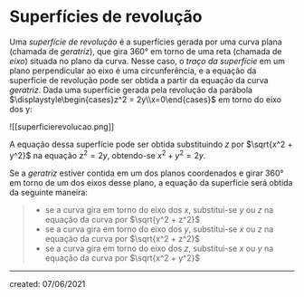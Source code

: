 # Superfícies de revolução
Uma *superfície de revolução* é a superfícies gerada por uma curva plana (chamada de *geratriz*), que gira $360°$ em torno de uma reta (chamada de *eixo*) situada no plano da curva. Nesse caso, o *traço da superfície* em um plano perpendicular ao eixo é uma circunferência, e a equação da superfície de revolução pode ser obtida a partir da equação da curva *geratriz*.
Dada uma superfície gerada pela revolução da parábola $\displaystyle\begin{cases}z^2 = 2y\\x=0\end{cases}$ em torno do eixo dos y:

![[superficierevolucao.png]]

A equação dessa superfície pode ser obtida substituindo $z$ por $\sqrt{x^2 + y^2}$ na equação $z^2 = 2y$, obtendo-se $x^2 + y^2 = 2y$.

Se a *geratriz* estiver contida em um dos planos coordenados e girar $360°$ em torno de um dos eixos desse plano, a equação da superfície será obtida da seguinte maneira:
> - se a curva gira em torno do eixo dos $x$, substitui-se $y$ ou $z$ na equação da curva por $\sqrt{y^2 + z^2}$
> - se a curva gira em torno do eixo dos $y$, substitui-se $x$ ou $z$ na equação da curva por $\sqrt{x^2 + z^2}$
> - se a curva gira em torno do eixo dos $z$, substitui-se $x$ ou $y$ na equação da curva por $\sqrt{x^2 + y^2}$

---

created: 07/06/2021
